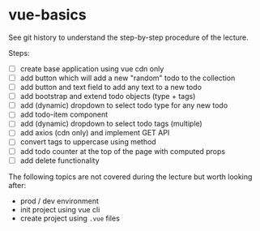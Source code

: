 # vue-basics

See git history to understand the step-by-step procedure of the lecture.

Steps:
- [ ] create base application using vue cdn only
- [ ] add button which will add a new "random" todo to the collection
- [ ] add button and text field to add any text to a new todo
- [ ] add bootstrap and extend todo objects (type + tags)
- [ ] add (dynamic) dropdown to select todo type for any new todo
- [ ] add todo-item component
- [ ] add (dynamic) dropdown to select todo tags (multiple)
- [ ] add axios (cdn only) and implement GET API
- [ ] convert tags to uppercase using method
- [ ] add todo counter at the top of the page with computed props
- [ ] add delete functionality

The following topics are not covered during the lecture but worth looking after:
- prod / dev environment
- init project using vue cli
- create project using `.vue` files